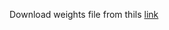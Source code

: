 Download weights file from thils [link](https://mega.nz/file/aQ8nQAJB#ySPZoRg2-2SZhH2Cn9P4VZkh56fUF8mzLOaCWjHLlNY)
